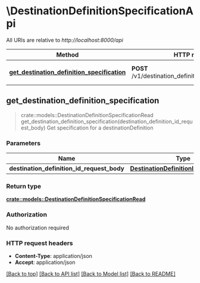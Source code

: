 # \DestinationDefinitionSpecificationApi

All URIs are relative to *http://localhost:8000/api*

Method | HTTP request | Description
------------- | ------------- | -------------
[**get_destination_definition_specification**](DestinationDefinitionSpecificationApi.md#get_destination_definition_specification) | **POST** /v1/destination_definition_specifications/get | Get specification for a destinationDefinition



## get_destination_definition_specification

> crate::models::DestinationDefinitionSpecificationRead get_destination_definition_specification(destination_definition_id_request_body)
Get specification for a destinationDefinition

### Parameters


Name | Type | Description  | Required | Notes
------------- | ------------- | ------------- | ------------- | -------------
**destination_definition_id_request_body** | [**DestinationDefinitionIdRequestBody**](DestinationDefinitionIdRequestBody.md) |  | [required] |

### Return type

[**crate::models::DestinationDefinitionSpecificationRead**](DestinationDefinitionSpecificationRead.md)

### Authorization

No authorization required

### HTTP request headers

- **Content-Type**: application/json
- **Accept**: application/json

[[Back to top]](#) [[Back to API list]](../README.md#documentation-for-api-endpoints) [[Back to Model list]](../README.md#documentation-for-models) [[Back to README]](../README.md)

